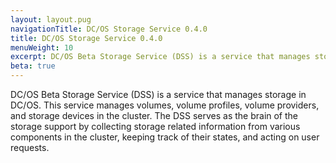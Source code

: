 ```yaml
---
layout: layout.pug
navigationTitle: DC/OS Storage Service 0.4.0
title: DC/OS Storage Service 0.4.0
menuWeight: 10
excerpt: DC/OS Beta Storage Service (DSS) is a service that manages storage in DC/OS.
beta: true
---
```


DC/OS Beta Storage Service (DSS) is a service that manages storage in DC/OS.
This service manages volumes, volume profiles, volume providers, and storage devices in the cluster.
The DSS serves as the brain of the storage support by collecting storage related information from various components in the cluster, keeping track of their states, and acting on user requests.
